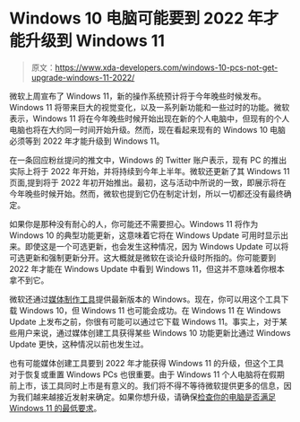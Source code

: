 # Windows 10 电脑可能要到 2022 年才能升级到 Windows 11

> 原文：<https://www.xda-developers.com/windows-10-pcs-not-get-upgrade-windows-11-2022/>

微软上周宣布了 Windows 11，新的操作系统预计将于今年晚些时候发布。Windows 11 将带来巨大的视觉变化，以及一系列新功能和一些过时的功能。微软表示，Windows 11 将在今年晚些时候开始出现在新的个人电脑中，但现有的个人电脑也将在大约同一时间开始升级。然而，现在看起来现有的 Windows 10 电脑必须等到 2022 年才能升级到 Windows 11。

在一条回应粉丝提问的推文中，Windows 的 Twitter 账户表示，现有 PC 的推出实际上将于 2022 年开始，并将持续到今年上半年。微软还更新了其 Windows 11 页面,提到将于 2022 年初开始推出。最初，这与活动中所说的一致，即展示将在今年晚些时候开始。然而，微软也提到它仍在制定计划，所以一切都还没有最终确定。

如果你是那种没有耐心的人，你可能还不需要担心。Windows 11 将作为 Windows 10 的典型功能更新，这意味着它将在 Windows Update 可用时显示出来。即使这是一个可选更新，也会发生这种情况，因为 Windows Update 可以将可选更新和强制更新分开。这大概就是微软在谈论升级时所指的。你可能要到 2022 年才能在 Windows Update 中看到 Windows 11，但这并不意味着你根本拿不到它。

微软还通过[媒体制作工具](https://www.microsoft.com/en-us/software-download/windows10)提供最新版本的 Windows。现在，你可以用这个工具下载 Windows 10，但 Windows 11 也可能会成功。在 Windows 11 在 Windows Update 上发布之前，你很有可能可以通过它下载 Windows 11。事实上，对于某些用户来说，通过媒体创建工具获得某些 Windows 10 功能更新比通过 Windows Update 更快，这种情况以前也发生过。

也有可能媒体创建工具要到 2022 年才能获得 Windows 11 的升级，但这个工具对于恢复或重置 Windows PCs 也很重要。由于 Windows 11 个人电脑将在假期前上市，该工具同时上市是有意义的。我们将不得不等待微软提供更多的信息，因为我们越来越接近发射来确定。如果你想升级，请确保[检查你的电脑是否满足 Windows 11 的最低要求](https://www.xda-developers.com/windows-11-can-my-pc-run-it/)。
